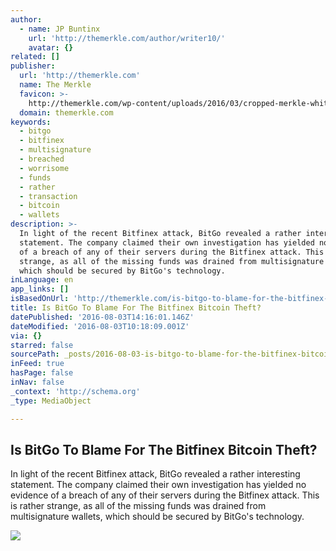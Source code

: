 ```yaml
---
author:
  - name: JP Buntinx
    url: 'http://themerkle.com/author/writer10/'
    avatar: {}
related: []
publisher:
  url: 'http://themerkle.com'
  name: The Merkle
  favicon: >-
    http://themerkle.com/wp-content/uploads/2016/03/cropped-merkle-white-1-192x192.png
  domain: themerkle.com
keywords:
  - bitgo
  - bitfinex
  - multisignature
  - breached
  - worrisome
  - funds
  - rather
  - transaction
  - bitcoin
  - wallets
description: >-
  In light of the recent Bitfinex attack, BitGo revealed a rather interesting
  statement. The company claimed their own investigation has yielded no evidence
  of a breach of any of their servers during the Bitfinex attack. This is rather
  strange, as all of the missing funds was drained from multisignature wallets,
  which should be secured by BitGo's technology.
inLanguage: en
app_links: []
isBasedOnUrl: 'http://themerkle.com/is-bitgo-to-blame-for-the-bitfinex-bitcoin-theft/'
title: Is BitGo To Blame For The Bitfinex Bitcoin Theft?
datePublished: '2016-08-03T14:16:01.146Z'
dateModified: '2016-08-03T10:18:09.001Z'
via: {}
starred: false
sourcePath: _posts/2016-08-03-is-bitgo-to-blame-for-the-bitfinex-bitcoin-theft.md
inFeed: true
hasPage: false
inNav: false
_context: 'http://schema.org'
_type: MediaObject

---
```

<article style=""><h1>Is BitGo To Blame For The Bitfinex Bitcoin Theft?</h1><p>In light of the recent Bitfinex attack, BitGo revealed a rather interesting statement. The company claimed their own investigation has yielded no evidence of a breach of any of their servers during the Bitfinex attack. This is rather strange, as all of the missing funds was drained from multisignature wallets, which should be secured by BitGo's technology.</p><img src="http://themerkle.com/wp-content/uploads/2016/08/shutterstock_360099731.jpg" /></article>